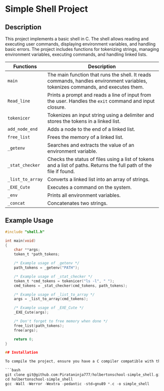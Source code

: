# Simple Shell Project

## Description

This project implements a basic shell in C. The shell allows reading and executing user commands, displaying environment variables, and handling basic errors. The project includes functions for tokenizing strings, managing environment variables, executing commands, and handling linked lists.

|**Functions**|**Description**|
|-----|------------|
|`main`|The main function that runs the shell. It reads commands, handles environment variables, tokenizes commands, and executes them.|
|`Read_line`|Prints a prompt and reads a line of input from the user. Handles the `exit` command and input closure.|
|`tokenicer`|Tokenizes an input string using a delimiter and stores the tokens in a linked list.|
|`add_node_end`|Adds a node to the end of a linked list.|
|`free_list`|Frees the memory of a linked list.|
|`_getenv`|Searches and extracts the value of an environment variable.|
|`_stat_checker`|Checks the status of files using a list of tokens and a list of paths. Returns the full path of the file if found.|
|`_list_to_array`|Converts a linked list into an array of strings.|
|`_EXE_Cute`|Executes a command on the system.|
|`_env`|Prints all environment variables.|
|`_concat`|Concatenates two strings.|

## Example Usage

```c
#include "shell.h"

int main(void)
{
    char **args;
    token_t *path_tokens;

    /* Example usage of _getenv */
    path_tokens = _getenv("PATH");

    /* Example usage of _stat_checker */
    token_t *cmd_tokens = tokenicer("ls -l", " ");
    cmd_tokens = _stat_checker(cmd_tokens, path_tokens);

    /* Example usage of _list_to_array */
    args = _list_to_array(cmd_tokens);

    /* Example usage of _EXE_Cute */
    _EXE_Cute(args);

    /* Don't forget to free memory when done */
    free_list(path_tokens);
    free(args);

    return 0;
}

## Installation

To compile the project, ensure you have a C compiler compatible with the GNU89 standard. Clone the repository and compile the code using `gcc`.

```bash
git clone git@github.com:Pirataninja777/holbertonschool-simple_shell.git
cd holbertonschool-simple_shell
gcc -Wall -Werror -Wextra -pedantic -std=gnu89 *.c -o simple_shell


